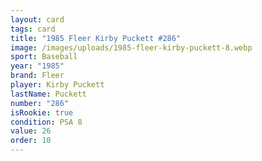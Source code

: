 ```yaml
---
layout: card
tags: card
title: "1985 Fleer Kirby Puckett #286"
image: /images/uploads/1985-fleer-kirby-puckett-8.webp
sport: Baseball
year: "1985"
brand: Fleer
player: Kirby Puckett
lastName: Puckett
number: "286"
isRookie: true
condition: PSA 8
value: 26
order: 10
---
```

